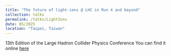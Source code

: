 ```yaml
---
title: "The future of light-ions @ LHC in Run 4 and beyond"
collection: talks
permalink: /talks/LightIons
date: 05/2025
location: "Taipei, Taiwan"
---
```


13th Edition of the Large Hadron Collider Physics Conference
You can find it online [here](https://indico.cern.ch/event/1419878/contributions/6446595/)

